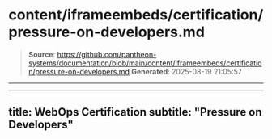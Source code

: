 # content/iframeembeds/certification/pressure-on-developers.md

> **Source**: https://github.com/pantheon-systems/documentation/blob/main/content/iframeembeds/certification/pressure-on-developers.md
> **Generated**: 2025-08-19 21:05:57

---

---
title: WebOps Certification
subtitle: "Pressure on Developers"
---

<Partial file="certification-guide/pressure-on-developers.md" />
